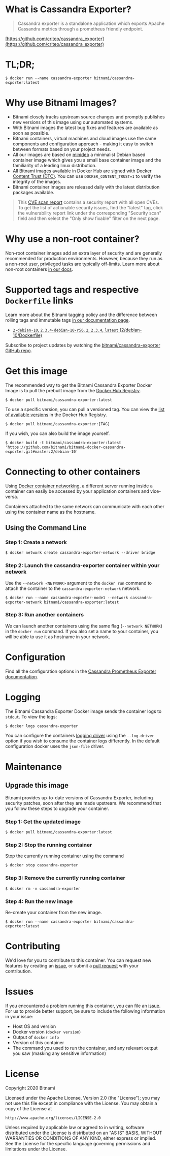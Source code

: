 # What is Cassandra Exporter?

> Cassandra exporter is a standalone application which exports Apache Cassandra metrics through a prometheus friendly endpoint.

[https://github.com/criteo/cassandra_exporter](https://github.com/criteo/cassandra_exporter)

# TL;DR;

```console
$ docker run --name cassandra-exporter bitnami/cassandra-exporter:latest
```

# Why use Bitnami Images?

* Bitnami closely tracks upstream source changes and promptly publishes new versions of this image using our automated systems.
* With Bitnami images the latest bug fixes and features are available as soon as possible.
* Bitnami containers, virtual machines and cloud images use the same components and configuration approach - making it easy to switch between formats based on your project needs.
* All our images are based on [minideb](https://github.com/bitnami/minideb) a minimalist Debian based container image which gives you a small base container image and the familiarity of a leading linux distribution.
* All Bitnami images available in Docker Hub are signed with [Docker Content Trust (DTC)](https://docs.docker.com/engine/security/trust/content_trust/). You can use `DOCKER_CONTENT_TRUST=1` to verify the integrity of the images.
* Bitnami container images are released daily with the latest distribution packages available.

> This [CVE scan report](https://quay.io/repository/bitnami/cassandra-exporter?tab=tags) contains a security report with all open CVEs. To get the list of actionable security issues, find the "latest" tag, click the vulnerability report link under the corresponding "Security scan" field and then select the "Only show fixable" filter on the next page.

# Why use a non-root container?

Non-root container images add an extra layer of security and are generally recommended for production environments. However, because they run as a non-root user, privileged tasks are typically off-limits. Learn more about non-root containers [in our docs](https://docs.bitnami.com/tutorials/work-with-non-root-containers/).

# Supported tags and respective `Dockerfile` links

Learn more about the Bitnami tagging policy and the difference between rolling tags and immutable tags [in our documentation page](https://docs.bitnami.com/tutorials/understand-rolling-tags-containers/).


* [`2-debian-10`, `2.3.4-debian-10-r56`, `2`, `2.3.4`, `latest` (2/debian-10/Dockerfile)](https://github.com/bitnami/bitnami-docker-cassandra-exporter/blob/2.3.4-debian-10-r56/2/debian-10/Dockerfile)

Subscribe to project updates by watching the [bitnami/cassandra-exporter GitHub repo](https://github.com/bitnami/bitnami-docker-cassandra-exporter).

# Get this image

The recommended way to get the Bitnami Cassandra Exporter Docker Image is to pull the prebuilt image from the [Docker Hub Registry](https://hub.docker.com/r/bitnami/cassandra-exporter).

```console
$ docker pull bitnami/cassandra-exporter:latest
```

To use a specific version, you can pull a versioned tag. You can view the [list of available versions](https://hub.docker.com/r/bitnami/cassandra-exporter/tags/) in the Docker Hub Registry.

```console
$ docker pull bitnami/cassandra-exporter:[TAG]
```

If you wish, you can also build the image yourself.

```console
$ docker build -t bitnami/cassandra-exporter:latest 'https://github.com/bitnami/bitnami-docker-cassandra-exporter.git#master:2/debian-10'
```

# Connecting to other containers

Using [Docker container networking](https://docs.docker.com/engine/userguide/networking/), a different server running inside a container can easily be accessed by your application containers and vice-versa.

Containers attached to the same network can communicate with each other using the container name as the hostname.

## Using the Command Line

### Step 1: Create a network

```console
$ docker network create cassandra-exporter-network --driver bridge
```

### Step 2: Launch the cassandra-exporter container within your network

Use the `--network <NETWORK>` argument to the `docker run` command to attach the container to the `cassandra-exporter-network` network.

```console
$ docker run --name cassandra-exporter-node1 --network cassandra-exporter-network bitnami/cassandra-exporter:latest
```

### Step 3: Run another containers

We can launch another containers using the same flag (`--network NETWORK`) in the `docker run` command. If you also set a name to your container, you will be able to use it as hostname in your network.

# Configuration

Find all the configuration options in the [Cassandra Prometheus Exporter documentation](https://github.com/criteo/cassandra_exporter#how-to-use).

# Logging

The Bitnami Cassandra Exporter Docker image sends the container logs to `stdout`. To view the logs:

```console
$ docker logs cassandra-exporter
```

You can configure the containers [logging driver](https://docs.docker.com/engine/admin/logging/overview/) using the `--log-driver` option if you wish to consume the container logs differently. In the default configuration docker uses the `json-file` driver.

# Maintenance

## Upgrade this image

Bitnami provides up-to-date versions of Cassandra Exporter, including security patches, soon after they are made upstream. We recommend that you follow these steps to upgrade your container.

### Step 1: Get the updated image

```console
$ docker pull bitnami/cassandra-exporter:latest
```

### Step 2: Stop the running container

Stop the currently running container using the command

```console
$ docker stop cassandra-exporter
```

### Step 3: Remove the currently running container

```console
$ docker rm -v cassandra-exporter
```

### Step 4: Run the new image

Re-create your container from the new image.

```console
$ docker run --name cassandra-exporter bitnami/cassandra-exporter:latest
```

# Contributing

We'd love for you to contribute to this container. You can request new features by creating an [issue](https://github.com/bitnami/bitnami-docker-cassandra-exporter/issues), or submit a [pull request](https://github.com/bitnami/bitnami-docker-cassandra-exporter/pulls) with your contribution.

# Issues

If you encountered a problem running this container, you can file an [issue](https://github.com/bitnami/bitnami-docker-cassandra-exporter/issues/new). For us to provide better support, be sure to include the following information in your issue:

- Host OS and version
- Docker version (`docker version`)
- Output of `docker info`
- Version of this container
- The command you used to run the container, and any relevant output you saw (masking any sensitive information)

# License

Copyright 2020 Bitnami

Licensed under the Apache License, Version 2.0 (the "License");
you may not use this file except in compliance with the License.
You may obtain a copy of the License at

    http://www.apache.org/licenses/LICENSE-2.0

Unless required by applicable law or agreed to in writing, software
distributed under the License is distributed on an "AS IS" BASIS,
WITHOUT WARRANTIES OR CONDITIONS OF ANY KIND, either express or implied.
See the License for the specific language governing permissions and
limitations under the License.
